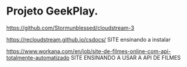 # Projeto GeekPlay.


https://github.com/Stormunblessed/cloudstream-3


https://recloudstream.github.io/csdocs/  SITE ensinando a instalar

https://www.workana.com/en/job/site-de-filmes-online-com-api-totalmente-automatizado SITE ENSINANDO A USAR A API DE FILMES
